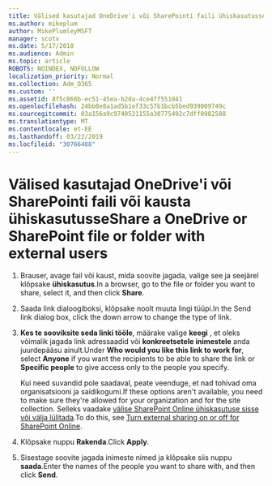 ```yaml
---
title: Välised kasutajad OneDrive'i või SharePointi faili ühiskasutusse
ms.author: mikeplum
author: MikePlumleyMSFT
manager: scotv
ms.date: 5/17/2018
ms.audience: Admin
ms.topic: article
ROBOTS: NOINDEX, NOFOLLOW
localization_priority: Normal
ms.collection: Adm_O365
ms.custom: ''
ms.assetid: 8f5c866b-ec51-45ea-b2da-4ce4ff551041
ms.openlocfilehash: 24bb0e8a1ad5b1ef33c57b1bcb5bed939009749c
ms.sourcegitcommit: 03a156a9c9740521155a30775492c7dff0982588
ms.translationtype: MT
ms.contentlocale: et-EE
ms.lasthandoff: 03/22/2019
ms.locfileid: "30766488"
---
```

# <a name="share-a-onedrive-or-sharepoint-file-or-folder-with-external-users"></a><span data-ttu-id="113d3-102">Välised kasutajad OneDrive'i või SharePointi faili või kausta ühiskasutusse</span><span class="sxs-lookup"><span data-stu-id="113d3-102">Share a OneDrive or SharePoint file or folder with external users</span></span>

1. <span data-ttu-id="113d3-103">Brauser, avage fail või kaust, mida soovite jagada, valige see ja seejärel klõpsake **ühiskasutus**.</span><span class="sxs-lookup"><span data-stu-id="113d3-103">In a browser, go to the file or folder you want to share, select it, and then click **Share**.</span></span>
    
2. <span data-ttu-id="113d3-104">Saada link dialoogiboksi, klõpsake noolt muuta lingi tüüpi.</span><span class="sxs-lookup"><span data-stu-id="113d3-104">In the Send link dialog box, click the down arrow to change the type of link.</span></span>
    
3. <span data-ttu-id="113d3-105">**Kes te sooviksite seda linki tööle**, määrake valige **keegi** , et oleks võimalik jagada link adressaadid või **konkreetsetele inimestele** anda juurdepääsu ainult.</span><span class="sxs-lookup"><span data-stu-id="113d3-105">Under **Who would you like this link to work for**, select **Anyone** if you want the recipients to be able to share the link or **Specific people** to give access only to the people you specify.</span></span> 
    
    <span data-ttu-id="113d3-106">Kui need suvandid pole saadaval, peate veenduge, et nad tohivad oma organisatsiooni ja saidikogumi.</span><span class="sxs-lookup"><span data-stu-id="113d3-106">If these options aren't available, you need to make sure they're allowed for your organization and for the site collection.</span></span> <span data-ttu-id="113d3-107">Selleks vaadake [välise SharePoint Online ühiskasutuse sisse või välja lülitada](https://go.microsoft.com/fwlink/?linkid=866426).</span><span class="sxs-lookup"><span data-stu-id="113d3-107">To do this, see [Turn external sharing on or off for SharePoint Online](https://go.microsoft.com/fwlink/?linkid=866426).</span></span>
    
4. <span data-ttu-id="113d3-108">Klõpsake nuppu **Rakenda**.</span><span class="sxs-lookup"><span data-stu-id="113d3-108">Click **Apply**.</span></span>
    
5. <span data-ttu-id="113d3-109">Sisestage soovite jagada inimeste nimed ja klõpsake siis nuppu **saada**.</span><span class="sxs-lookup"><span data-stu-id="113d3-109">Enter the names of the people you want to share with, and then click **Send**.</span></span>
    

